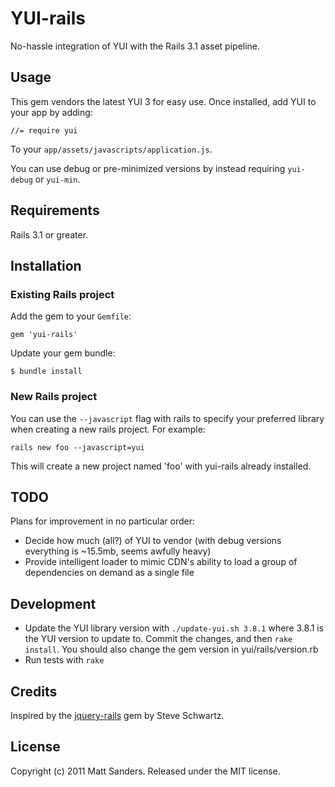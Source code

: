 # YUI-rails

No-hassle integration of YUI with the Rails 3.1 asset pipeline.

## Usage

This gem vendors the latest YUI 3 for easy use. Once installed, add YUI to your app by adding:

    //= require yui

To your `app/assets/javascripts/application.js`.

You can use debug or pre-minimized versions by instead requiring `yui-debug` or `yui-min`.


## Requirements

Rails 3.1 or greater.

## Installation

### Existing Rails project

Add the gem to your `Gemfile`:

    gem 'yui-rails'

Update your gem bundle:

    $ bundle install

### New Rails project

You can use the `--javascript` flag with rails to specify your preferred library when creating a new rails project. For example:

    rails new foo --javascript=yui

This will create a new project named 'foo' with yui-rails already installed.

## TODO

Plans for improvement in no particular order:

  * Decide how much (all?) of YUI to vendor (with debug versions everything is ~15.5mb, seems awfully heavy)
  * Provide intelligent loader to mimic CDN's ability to load a group of dependencies on demand as a single file

## Development

* Update the YUI library version with `./update-yui.sh 3.8.1` where 3.8.1 is the YUI version to update to.  Commit the changes, and then `rake install`. You should also change the gem version in yui/rails/version.rb
* Run tests with `rake`

## Credits

Inspired by the [jquery-rails](https://github.com/rails/jquery-rails) gem by Steve Schwartz.

## License

Copyright (c) 2011 Matt Sanders. Released under the MIT license.

